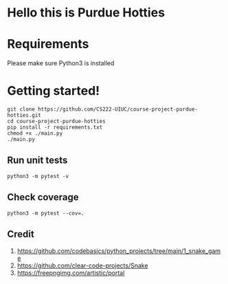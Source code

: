# Hello this is Purdue Hotties

# Requirements
Please make sure Python3 is installed

# Getting started!
```
git clone https://github.com/CS222-UIUC/course-project-purdue-hotties.git
cd course-project-purdue-hotties
pip install -r requirements.txt
chmod +x ./main.py
./main.py
```

## Run unit tests
```
python3 -m pytest -v
```
## Check coverage
```
python3 -m pytest --cov=.
```


## Credit
1. https://github.com/codebasics/python_projects/tree/main/1_snake_game
2. https://github.com/clear-code-projects/Snake
3. https://freepngimg.com/artistic/portal
